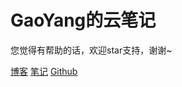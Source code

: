 <!-- 封面配置 -->

<!-- 图标 -->
<!-- <img width="180px" style="border-radius: 50%" bor src="./doc/icon/favicon2.ico"> -->

# GaoYang的云笔记

您觉得有帮助的话，欢迎star支持，谢谢~

[博客](/docs/blog/)
[笔记](/docs/notes/)
[Github](https://github.com/GaoYangBenYang)